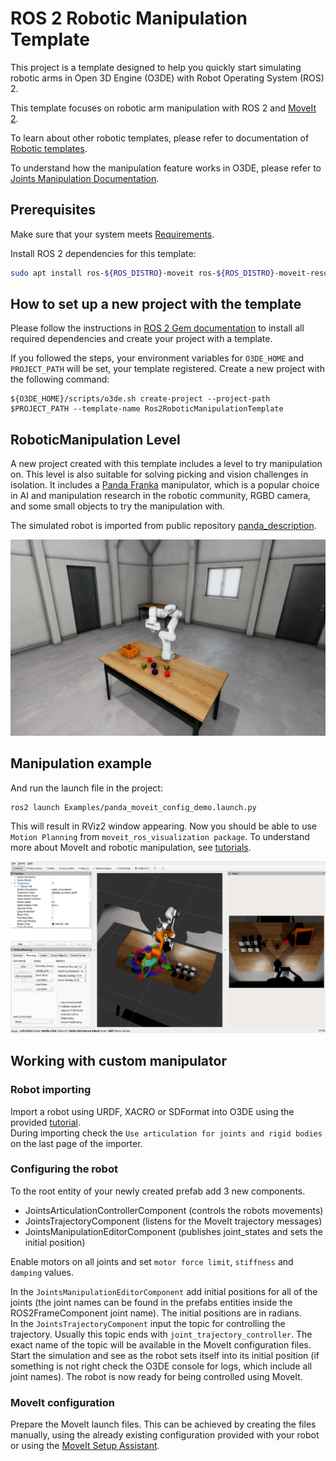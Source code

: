 # ROS 2 Robotic Manipulation Template

This project is a template designed to help you quickly start simulating robotic arms in Open 3D Engine (O3DE) with Robot Operating System (ROS) 2.

This template focuses on robotic arm manipulation with ROS 2 and [MoveIt 2](https://moveit.picknik.ai/main/index.html).

To learn about other robotic templates, please refer to documentation of  
[Robotic templates](https://development--o3deorg.netlify.app/docs/user-guide/interactivity/robotics/overview/#templates).

To understand how the manipulation feature works in O3DE, please refer to [Joints Manipulation Documentation](https://development--o3deorg.netlify.app/docs/user-guide/interactivity/robotics/joints-manipulation/).

## Prerequisites 

Make sure that your system meets [Requirements](https://development--o3deorg.netlify.app/docs/welcome-guide/requirements/).

Install ROS 2 dependencies for this template:
```bash
sudo apt install ros-${ROS_DISTRO}-moveit ros-${ROS_DISTRO}-moveit-resources ros-${ROS_DISTRO}-depth-image-proc
```
## How to set up a new project with the template

Please follow the instructions in [ROS 2 Gem documentation](https://development--o3deorg.netlify.app/docs/user-guide/interactivity/robotics/project-configuration/)
to install all required dependencies and create your project with a template.

If you followed the steps, your environment variables for `O3DE_HOME` and `PROJECT_PATH` will be set, your template registered.
Create a new project with the following command:

```shell
${O3DE_HOME}/scripts/o3de.sh create-project --project-path $PROJECT_PATH --template-name Ros2RoboticManipulationTemplate
```

## RoboticManipulation Level

A new project created with this template includes a level to try manipulation on. This level is also suitable for solving picking and vision challenges in isolation. 
It includes a [Panda Franka](https://www.franka.de/) manipulator, which is a popular choice in AI and manipulation research in the robotic community, RGBD camera, and some small objects to try the manipulation with.

The simulated robot is imported from public repository [panda_description](https://github.com/ros-planning/moveit_resources/tree/humble/panda_description).

![Panda o3de](Screenshots/RoboticManipulation.png)

## Manipulation example

And run the launch file in the project:

```bash
ros2 launch Examples/panda_moveit_config_demo.launch.py
```

This will result in RViz2 window appearing.
Now you should be able to use `Motion Planning` from `moveit_ros_visualization package`.
To understand more about MoveIt and robotic manipulation, see [tutorials](https://moveit.picknik.ai/main/doc/tutorials/quickstart_in_rviz/quickstart_in_rviz_tutorial.html#getting-started).

![Panda rviz](Screenshots/RoboticManipulationRviz.png)

## Working with custom manipulator

### Robot importing 
Import a robot using URDF, XACRO or SDFormat into O3DE using the provided [tutorial](https://docs.o3de.org/docs/user-guide/interactivity/robotics/importing-robot/).  
During importing check the ```Use articulation for joints and rigid bodies``` on the last page of the importer.

### Configuring the robot
To the root entity of your newly created prefab add 3 new components.
- JointsArticulationControllerComponent (controls the robots movements)
- JointsTrajectoryComponent (listens for the MoveIt trajectory messages)
- JointsManipulationEditorComponent (publishes joint_states and sets the initial position)

Enable motors on all joints and set ```motor force limit```, ```stiffness``` and ```damping``` values. 

In the ```JointsManipulationEditorComponent``` add initial positions for all of the joints (the joint names can be found in the prefabs entities inside the ROS2FrameComponent joint name). The initial positions are in radians.  
In the ```JointsTrajectoryComponent``` input the topic for controlling the trajectory. Usually this topic ends with ```joint_trajectory_controller```. The exact name of the topic will be available in the MoveIt configuration files.  
Start the simulation and see as the robot sets itself into its initial position (if something is not right check the O3DE console for logs, which include all joint names). The robot is now ready for being controlled using MoveIt.

### MoveIt configuration
Prepare the MoveIt launch files. This can be achieved by creating the files manually, using the already existing configuration provided with your robot or using the [MoveIt Setup Assistant](https://moveit.picknik.ai/main/doc/examples/setup_assistant/setup_assistant_tutorial.html).
